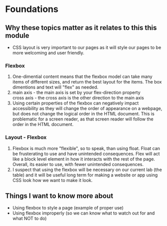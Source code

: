 # Foundations  

## Why these topics matter as it relates to this this module  

- CSS layout is very important to our pages as it will style our pages to be more welcoming and user friendly.  

### Flexbox  

1. One-dimential content means that the flexbox model can take many items of different sizes, and return the best layout for the items. The box dimentions and text will "flex" as needed.  
2. main axis - the main axis is set by your flex-direction property  
  cross axis - the cross axis is the other direction to the main axis  
3. Using certain properties of the flexbox can negatively impact accessibility as they will change the order of appearance on a webpage, but does not change the logical order in the HTML document. This is problematic for a screen reader, as that screen reader will follow the order in the HTML document.  

### Layout - Flexbox  

1. Flexbox is much more "flexible", so to speak, than using float. Float can be frusterating to use and have unintended consequences. Flex will act like a block level element in how it interacts with the rest of the page. Overall, its easier to use, with fewer unintended consequences.  
2. I suspect that using the flexbox will be necessary on our current lab (the table) and it will be useful long term for making a website or app using CSS look how we want to make it look.

## Things I want to know more about  

- Using flexbox to style a page (example of proper use)  
- Using flexbox improperly (so we can know what to watch out for and what NOT to do)  
